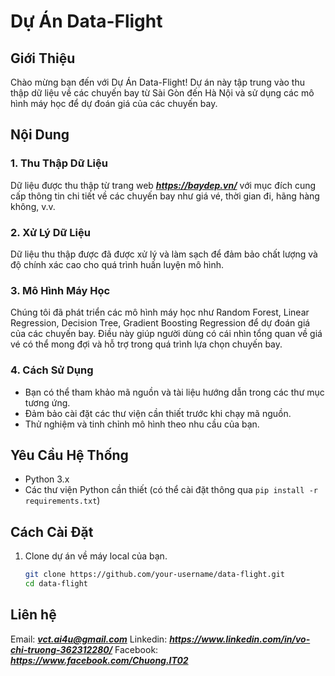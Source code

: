 # Dự Án Data-Flight

## Giới Thiệu
Chào mừng bạn đến với Dự Án Data-Flight! Dự án này tập trung vào thu thập dữ liệu về các chuyến bay từ Sài Gòn đến Hà Nội và sử dụng các mô hình máy học để dự đoán giá của các chuyến bay.

## Nội Dung

### 1. Thu Thập Dữ Liệu
Dữ liệu được thu thập từ trang web ***https://baydep.vn/*** với mục đích cung cấp thông tin chi tiết về các chuyến bay như giá vé, thời gian đi, hãng hàng không, v.v.

### 2. Xử Lý Dữ Liệu
Dữ liệu thu thập được đã được xử lý và làm sạch để đảm bảo chất lượng và độ chính xác cao cho quá trình huấn luyện mô hình.

### 3. Mô Hình Máy Học
Chúng tôi đã phát triển các mô hình máy học như Random Forest, Linear Regression, Decision Tree, Gradient Boosting Regression để dự đoán giá của các chuyến bay. Điều này giúp người dùng có cái nhìn tổng quan về giá vé có thể mong đợi và hỗ trợ trong quá trình lựa chọn chuyến bay.

### 4. Cách Sử Dụng
- Bạn có thể tham khảo mã nguồn và tài liệu hướng dẫn trong các thư mục tương ứng.
- Đảm bảo cài đặt các thư viện cần thiết trước khi chạy mã nguồn.
- Thử nghiệm và tinh chỉnh mô hình theo nhu cầu của bạn.

## Yêu Cầu Hệ Thống
- Python 3.x
- Các thư viện Python cần thiết (có thể cài đặt thông qua `pip install -r requirements.txt`)

## Cách Cài Đặt
1. Clone dự án về máy local của bạn.
   ```bash
   git clone https://github.com/your-username/data-flight.git
   cd data-flight
## Liên hệ
Email: ***vct.ai4u@gmail.com***
Linkedin: ***https://www.linkedin.com/in/vo-chi-truong-362312280/***
Facebook: ***https://www.facebook.com/Chuong.IT02***
